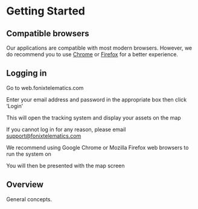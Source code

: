# Getting Started

## Compatible browsers
Our applications are compatible with most modern browsers. However, we do recommend you to use [Chrome](https://www.google.com/chrome/) or [Firefox](https://www.mozilla.org/firefox/) for a better experience.

## Logging in

Go to web.fonixtelematics.com

Enter your email address and password in the appropriate box then click ‘Login’

This will open the tracking system and display your assets on the map

If you cannot log in for any reason, please email [support@fonixtelematics.com](mailto:support@fonixtelematics.com)

We recommend using Google Chrome or Mozilla Firefox web browsers to run the system on



You will then be presented with the map screen



## Overview
General concepts.



<!--stackedit_data:
eyJoaXN0b3J5IjpbMjE0NjExOTY1NCwtMTYwMDIwODc3NywtNz
A0MTMyMjU2XX0=
-->